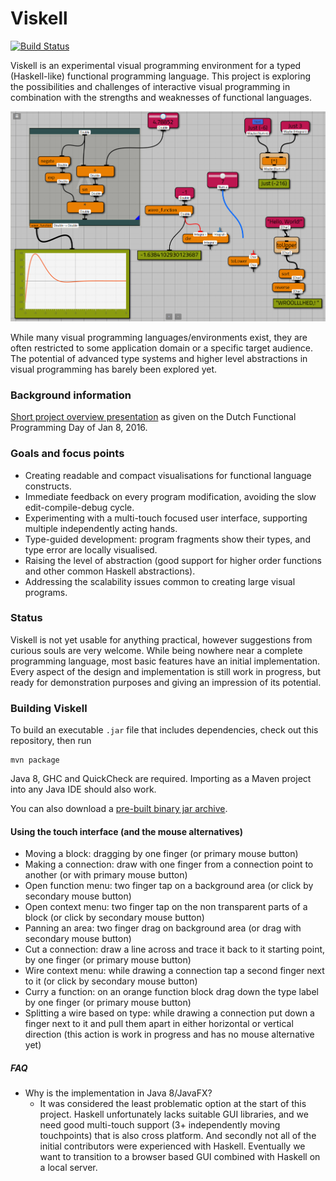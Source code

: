 # Viskell

[![Build Status](https://travis-ci.org/viskell/viskell.svg?branch=master)](https://travis-ci.org/viskell/viskell)

Viskell is an experimental visual programming environment for a typed (Haskell-like) functional programming language.
This project is exploring the possibilities and challenges of interactive visual programming in combination with the strengths and weaknesses of functional languages.

![Screenshot](screenshot.png)

While many visual programming languages/environments exist, they are often restricted to some application domain or a specific target audience.
The potential of advanced type systems and higher level abstractions in visual programming has barely been explored yet.

### Background information
[Short project overview presentation](viskell-nlfpday.pdf) as given on the Dutch Functional Programming Day of Jan 8, 2016.

### Goals and focus points

  * Creating readable and compact visualisations for functional language constructs.
  * Immediate feedback on every program modification, avoiding the slow edit-compile-debug cycle.
  * Experimenting with a multi-touch focused user interface, supporting multiple independently acting hands.
  * Type-guided development: program fragments show their types, and type error are locally visualised.
  * Raising the level of abstraction (good support for higher order functions and other common Haskell abstractions).
  * Addressing the scalability issues common to creating large visual programs.

### Status

Viskell is not yet usable for anything practical, however suggestions from curious souls are very welcome.
While being nowhere near a complete programming language, most basic features have an initial implementation.
Every aspect of the design and implementation is still work in progress, but ready for demonstration purposes and giving an impression of its potential.

### Building Viskell

To build an executable `.jar` file that includes dependencies, check out this repository, then run

    mvn package

Java 8, GHC and QuickCheck are required. Importing as a Maven project into any Java IDE should also work.

You can also download a [pre-built binary jar archive](https://github.com/viskell/viskell/releases/download/nlfp-day-demo/viskell-0.1.jar).

#### Using the touch interface (and the mouse alternatives)
 * Moving a block: dragging by one finger (or primary mouse button)
 * Making a connection: draw with one finger from a connection point to another (or with primary mouse button)
 * Open function menu: two finger tap on a background area (or click by secondary mouse button)
 * Open context menu: two finger tap on the non transparent parts of a block (or click by secondary mouse button)
 * Panning an area: two finger drag on background area (or drag with secondary mouse button)
 * Cut a connection: draw a line across and trace it back to it starting point, by one finger (or primary mouse button)
 * Wire context menu: while drawing a connection tap a second finger next to it (or click by secondary mouse button)
 * Curry a function: on an orange function block drag down the type label by one finger (or primary mouse button)
 * Splitting a wire based on type: while drawing a connection put down a finger next to it and pull them apart in either horizontal or vertical direction (this action is work in progress and has no mouse alternative yet)

##### FAQ

* Why is the implementation in Java 8/JavaFX?
  * It was considered the least problematic option at the start of this project.
    Haskell unfortunately lacks suitable GUI libraries, and we need good multi-touch support (3+ independently moving touchpoints) that is also cross platform.
    And secondly not all of the initial contributors were experienced with Haskell.
    Eventually we want to transition to a browser based GUI combined with Haskell on a local server.
